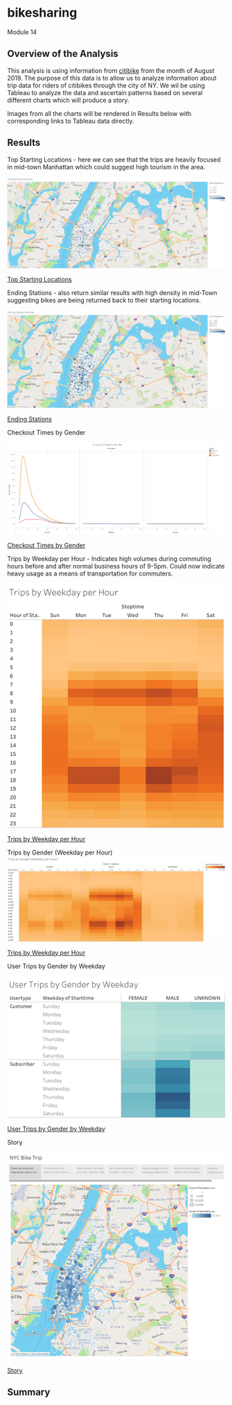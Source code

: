 # bikesharing
Module 14

## Overview of the Analysis

This analysis is using information from [citibike](https://ride.citibikenyc.com/system-data) from the month of August 2019.  The purpose of this data is to allow us to analyze information about trip data for riders of citibikes through the city of NY.  We wil be using Tableau to analyze the data and ascertain patterns based on several different charts which will produce a story.

Images from all the charts will be rendered in Results below with corresponding links to Tableau data directly.

## Results

Top Starting Locations - here we can see that the trips are heavily focused in mid-town Manhattan which could suggest high tourism in the area.

![Top Starting Locations](https://github.com/lavec0324/bikesharing/blob/main/Resources/Top%20Starting%20Locations.png)

[Top Starting Locations](https://public.tableau.com/views/EndingStationLatitude/EndingStationLatitude?:language=en-US&:display_count=n&:origin=viz_share_link)


Ending Stations - also return similar results with high density in mid-Town suggesting bikes are being returned back to their starting locations.

![Ending Stations](https://github.com/lavec0324/bikesharing/blob/main/Resources/Ending%20Station%20Latitude.png)

[Ending Stations](https://public.tableau.com/views/EndingStationLatitude/EndingStationLatitude?:language=en-US&:display_count=n&:origin=viz_share_link)


Checkout Times by Gender

![Checkout Times by Gender](https://github.com/lavec0324/bikesharing/blob/main/Resources/Checkout%20TImes%20by%20Gender.png)

[Checkout Times by Gender](https://public.tableau.com/views/CheckoutTimesbyGender_16516220965410/CheckoutTImesbyGender?:language=en-US&:display_count=n&:origin=viz_share_link)


Trips by Weekday per Hour - Indicates high volumes during commuting hours before and after normal business hours of 9-5pm.   Could now indicate heavy usage as a means of transportation for commuters.

![Trips by Weekday per Hour](https://github.com/lavec0324/bikesharing/blob/main/Resources/Trips%20by%20Weekday%20per%20Hour.png)

[Trips by Weekday per Hour](https://public.tableau.com/views/TripsbyWeekdayperHour_16516232987390/TripsbyWeekdayperHour?:language=en-US&:display_count=n&:origin=viz_share_link)


Trips by Gender (Weekday per Hour)
![Trips by Gender (Weekday per Hour)](https://github.com/lavec0324/bikesharing/blob/main/Resources/Trips%20by%20Gender%20(Weekday%20per%20Hour).png)

[Trips by Weekday per Hour](https://public.tableau.com/views/TripsbyWeekdayperHour_16516232987390/TripsbyWeekdayperHour?:language=en-US&:display_count=n&:origin=viz_share_link)


User Trips by Gender by Weekday

![User Trips by Gender by Weekday](https://github.com/lavec0324/bikesharing/blob/main/Resources/User%20Trips%20by%20Gender%20by%20Weekday.png)

[User Trips by Gender by Weekday](https://public.tableau.com/views/UserTripsbyGenderbyWeekday_16516234822140/UserTripsbyGenderbyWeekday?:language=en-US&:display_count=n&:origin=viz_share_link)


Story

![](https://github.com/lavec0324/bikesharing/blob/main/Resources/NYC%20Bike%20Trip.png)

[Story](https://public.tableau.com/views/NYCBikeTripStory/NYCBikeTrip?:language=en-US&:display_count=n&:origin=viz_share_link)

## Summary






